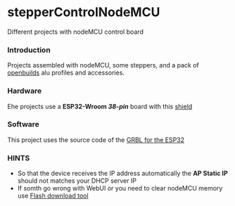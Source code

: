 # stepperControlNodeMCU
Different projects with nodeMCU control board

### Introduction
Projects assembled with nodeMCU, some steppers, and a pack of [openbuilds](https://openbuilds.com/) alu profiles and accessories.

### Hardware
Еhe projects use a **ESP32-Wroom *38-pin*** board with this [shield](https://oshwlab.com/starovoitov/nodemcuStepperShield)

### Software
This project uses the source code of the [GRBL for the ESP32](https://github.com/bdring/Grbl_Esp32)

### HINTS
* So that the device receives the IP address automatically the **AP Static IP** should not matches your DHCP server IP
* If somth go wrong with WebUI or you need to clear nodeMCU memory use [Flash download tool](https://www.espressif.com/en/support/download/other-tools)
